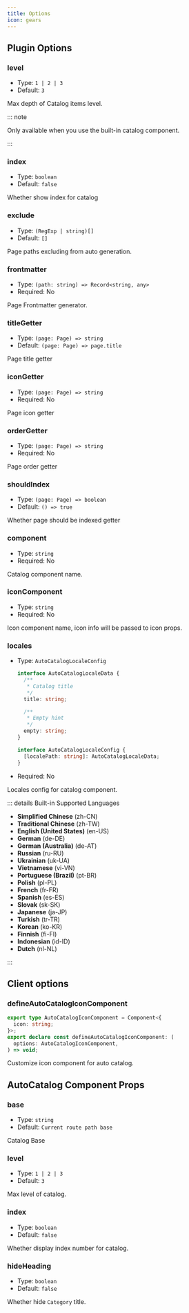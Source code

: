 ```yaml
---
title: Options
icon: gears
---
```


## Plugin Options

### level

- Type: `1 | 2 | 3`
- Default: `3`

Max depth of Catalog items level.

::: note

Only available when you use the built-in catalog component.

:::

### index

- Type: `boolean`
- Default: `false`

Whether show index for catalog

### exclude

- Type: `(RegExp | string)[]`
- Default: `[]`

Page paths excluding from auto generation.

### frontmatter

- Type: `(path: string) => Record<string, any>`
- Required: No

Page Frontmatter generator.

### titleGetter

- Type: `(page: Page) => string`
- Default: `(page: Page) => page.title`

Page title getter

### iconGetter

- Type: `(page: Page) => string`
- Required: No

Page icon getter

### orderGetter

- Type: `(page: Page) => string`
- Required: No

Page order getter

### shouldIndex

- Type: `(page: Page) => boolean`
- Default: `() => true`

Whether page should be indexed getter

### component

- Type: `string`
- Required: No

Catalog component name.

### iconComponent

- Type: `string`
- Required: No

Icon component name, icon info will be passed to icon props.

### locales

- Type: `AutoCatalogLocaleConfig`

  ```ts
  interface AutoCatalogLocaleData {
    /**
     * Catalog title
     */
    title: string;

    /**
     * Empty hint
     */
    empty: string;
  }

  interface AutoCatalogLocaleConfig {
    [localePath: string]: AutoCatalogLocaleData;
  }
  ```

- Required: No

Locales config for catalog component.

::: details Built-in Supported Languages

- **Simplified Chinese** (zh-CN)
- **Traditional Chinese** (zh-TW)
- **English (United States)** (en-US)
- **German** (de-DE)
- **German (Australia)** (de-AT)
- **Russian** (ru-RU)
- **Ukrainian** (uk-UA)
- **Vietnamese** (vi-VN)
- **Portuguese (Brazil)** (pt-BR)
- **Polish** (pl-PL)
- **French** (fr-FR)
- **Spanish** (es-ES)
- **Slovak** (sk-SK)
- **Japanese** (ja-JP)
- **Turkish** (tr-TR)
- **Korean** (ko-KR)
- **Finnish** (fi-FI)
- **Indonesian** (id-ID)
- **Dutch** (nl-NL)

:::

## Client options

### defineAutoCatalogIconComponent

```ts
export type AutoCatalogIconComponent = Component<{
  icon: string;
}>;
export declare const defineAutoCatalogIconComponent: (
  options: AutoCatalogIconComponent,
) => void;
```

Customize icon component for auto catalog.

## AutoCatalog Component Props

### base

- Type: `string`
- Default: `Current route path base`

Catalog Base

### level

- Type: `1 | 2 | 3`
- Default: `3`

Max level of catalog.

### index

- Type: `boolean`
- Default: `false`

Whether display index number for catalog.

### hideHeading

- Type: `boolean`
- Default: `false`

Whether hide `Category` title.
